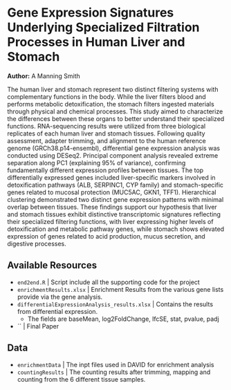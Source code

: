 # Gene Expression Signatures Underlying Specialized Filtration Processes in Human Liver and Stomach
**Author:** A Manning Smith

The human liver and stomach represent two distinct filtering systems with complementary functions in the body. While the liver filters blood and performs metabolic detoxification, the stomach filters ingested materials through physical and chemical processes. This study aimed to characterize the differences between these organs to better understand their specialized functions. RNA-sequencing results were utilized from three biological replicates of each human liver and stomach tissues. Following quality assessment, adapter trimming, and alignment to the human reference genome (GRCh38.p14-ensembl), differential gene expression analysis was conducted using DESeq2. Principal component analysis revealed extreme separation along PC1 (explaining 95% of variance), confirming fundamentally different expression profiles between tissues. The top differentially expressed genes included liver-specific markers involved in detoxification pathways (ALB, SERPINC1, CYP family) and stomach-specific genes related to mucosal protection (MUC5AC, GKN1, TFF1). Hierarchical clustering demonstrated two distinct gene expression patterns with minimal overlap between tissues. These findings support our hypothesis that liver and stomach tissues exhibit distinctive transcriptomic signatures reflecting their specialized filtering functions, with liver expressing higher levels of detoxification and metabolic pathway genes, while stomach shows elevated expression of genes related to acid production, mucus secretion, and digestive processes.

## Available Resources
- `end2end.R` | Script include all the supporting code for the project
- `enrichmentResults.xlsx` | Enrichment Results from the various gene lists provide via the gene analysis.
- `differentialExpressionAnalysis_results.xlsx` | Contains the results from differential expression.
  - The fields are baseMean, log2FoldChange, lfcSE, stat, pvalue, padj
- `` | Final Paper

## Data
- `enrichmentData` | The inpt files used in DAVID for enrichment analysis
- `countingResults` | The counting results after trimming, mapping and counting from the 6 different tissue samples.
